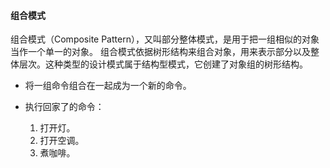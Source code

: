 

#### 组合模式

组合模式（Composite Pattern），又叫部分整体模式，是用于把一组相似的对象当作一个单一的对象。
组合模式依据树形结构来组合对象，用来表示部分以及整体层次。这种类型的设计模式属于结构型模式，它创建了对象组的树形结构。

* 将一组命令组合在一起成为一个新的命令。
* 执行回家了的命令：

    1. 打开灯。
    2. 打开空调。
    3. 煮咖啡。